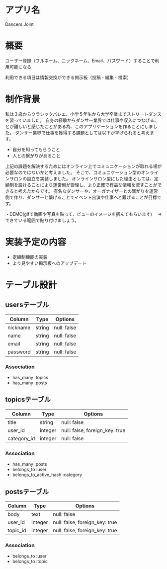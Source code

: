 # アプリ名
Dancers Joint

# 概要
ユーザー登録（フルネーム、ニックネーム、Email、パスワード）することで利用可能になる

利用できる項目は情報交換ができる掲示板（投稿・編集・検索）

# 制作背景
私は３歳からクラシックバレエ、小学５年生から大学卒業までストリートダンスを習っていました。
自身の経験からダンサー業界では仕事や収入につなげることが難しいと感じたことがある為、このアプリケーションを作ることにしました。
ダンサー業界で仕事を獲得する課題としては以下が挙げられると考えます。
- 自分を知ってもらうこと
- 人との繋がりがあること

上記の課題を解決するためにはオンライン上でコミュニケーションが取れる場が必要なのではないかと考えました。
そこで、コミュニケーション型のオンラインサロンの設立を実装しました。
オンラインサロン型にした理由としては、定額制を設けることにより運営側が管理し、より正確で有益な情報を流すことができると考えたからです。
有名なダンサーや、オーガナイザーとの繋がりを運営側で作り、ダンサーと繋げることでイベント出演や仕事へと繋げることが目標です。


・DEMO(gifで動画や写真を貼って、ビューのイメージを掴んでもらいます)
　⇒できている範囲で貼り付けましょう。

# 実装予定の内容
- 定額制機能の実装
- より見やすい掲示板へのアップデート


# テーブル設計

## usersテーブル

| Column   | Type   | Options     |
| -------- | ------ | ----------- |
| nickname | string | null: false |
| name     | string | null: false |
| email    | string | null: false |
| password | string | null: false |

### Association

- has_many :topics
- has_many :posts


## topicsテーブル

| Column      | Type    | Options                        |
| ----------- | ------- | ------------------------------ |
| title       | string  | null: false                    |
| user_id     | integer | null: false, foreign_key: true |
| category_id | integer | null: false                    |

### Association

- has_many :posts
- belongs_to :user
- belongs_to_active_hash :category


## postsテーブル

| Column   | Type       | Options                        |
| -------- | ---------- | ------------------------------ |
| body     | text       | null: false                    |
| user_id  | integer    | null: false, foreign_key: true |
| topic_id | integer    | null: false, foreign_key: true |

### Association

- belongs_to :user
- belongs_to :topic



